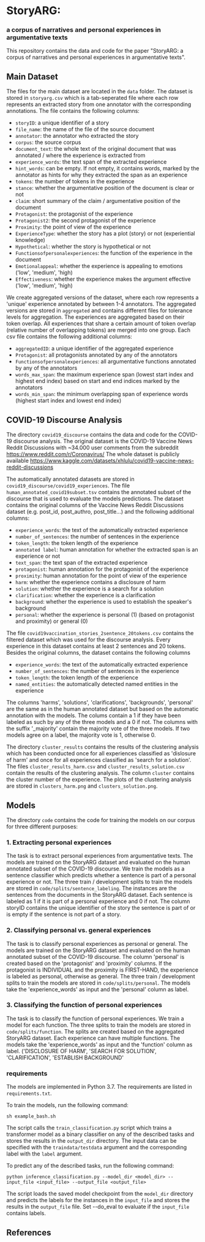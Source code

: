 # StoryARG:
### a corpus of narratives and personal experiences in argumentative texts

This repository contains the data and code for the paper "StoryARG: a corpus of narratives and personal experiences in argumentative texts".

## Main Dataset

The files for the main dataset are located in the `data` folder. The dataset is stored in `storyarg.csv` which is a  tab-seperated file where each row represents 
an extracted story from one annotator with the corresponding annotations.
The file contains the following columns:

- `storyID`: a unique identifier of a story
- `file_name`: the name of the file of the source document
- `annotator`: the annotator who extracted the story
- `corpus`: the source corpus
- `document_text`: the whole text of the original document that was annotated / where the experience is extracted from
- `experience_words`: the text span of the extracted experience
- `hint_words`: can be empty. If not empty, it contains words, marked by the annotator as hints for why they extracted the span as an experience
- `tokens`: the number of tokens in the experience
- `stance`: whether the argumentative position of the document is clear or not
- `claim`: short summary of the claim / argumentative position of the document
- `Protagonist`: the protagonist of the experience
- `Protagonist2`: the second protagonist of the experience
- `Proximity`: the point of view of the experience
- `ExperienceType`: whether the story has a plot (story) or not (experiential knowledge)
- `Hypothetical`: whether the story is hypothetical or not
- `Functionsofpersonalexperiences`: the function of the experience in the document
- `Emotionalappeal`: whether the experience is appealing to emotions ('low', 'medium', 'high)
- `Effectiveness`: whether the experience makes the argument effective ('low', 'medium', 'high)

We create aggregated versions of the dataset, where each row represents a 'unique' experience annotated by between 1-4 annotators.
The aggregated versions are stored in `aggregated` and contains different files for tolerance levels for aggregation.
The experiences are aggregated based on their token overlap. All experiences that share a certain amount of token overlap (relative number of overlapping tokens) are merged into one group. 
Each csv file contains the following additional columns:

- `aggregatedID`: a unique identifier of the aggregated experience
- `Protagonist`: all protagonists annotated by any of the annotators
- `Functionsofpersonalexperiences`: all argumentative functions annotated by any of the annotators
- `words_max_span`: the maximum experience span (lowest start index and highest end index) based on start and end indices marked by the annotators
- `words_min_span`: the minimum overlapping span of experience words (highest start index and lowest end index)

## COVID-19 Discourse Analysis

The directory `covid19_discourse` contains the data and code for the COVID-19 discourse analysis.
The original dataset is the COVID-19 Vaccine News Reddit Discussions with ~34.000 user comments from the subreddit https://www.reddit.com/r/Coronavirus/
The whole dataset is publicly available https://www.kaggle.com/datasets/xhlulu/covid19-vaccine-news-reddit-discussions

The automatically annotated datasets are stored in `covid19_discourse/covid19_experiences`.
The file `human_annotated_covid19subset.tsv` contains the annotated subset of the discourse that is used to evaluate the models predictions.
The dataset contains the original columns of the Vaccine News Reddit Discussions dataset (e.g. post_id, post_authro, post_title...)
and the following additional columns:
- `experience_words`: the text of the automatically extracted experience
- `number_of_sentences`: the number of sentences in the experience
- `token_length`: the token length of the experience
- `annotated label`: human annotation for whether the extracted span is an experience or not
- `text_span`: the text span of the extracted experience
- `protagonist`: human annotation for the protagonist of the experience
- `proximity`: human annotation for the point of view of the experience
- `harm`: whether the experience contains a disclosure of harm
- `solution`: whether the experience is a search for a solution
- `clarification`: whether the experience is a clarification
- `background`: whether the experience is used to establish the speaker's background
- `personal`: whether the experience is personal (1) (based on protagonist and proximity) or general (0)

The file `covid19vaccination_stories_2sentence_20tokens.csv` contains the filtered dataset which was used for the discourse analysis. Every experience in this dataset
contains at least 2 sentences and 20 tokens. Besides the original columns, the dataset contains the following columns
- `experience_words`: the text of the automatically extracted experience
- `number_of_sentences`: the number of sentences in the experience
- `token_length`: the token length of the experience
- `named_entities`: the automatically detected named entities in the experience

The columns 'harms', 'solutions', 'clarifications', 'backgrounds', 'personal' are the same as in the human annotated dataset but based on the automatic annotation with the models.
The colums contain a 1 if they have been labeled as such by any of the three models and a 0 if not.
The columns with the suffix '_majority' contain the majority vote of the three models. If two models agree on a label, the majority vote is 1, otherwise 0.

The directory `cluster_results` contains the results of the clustering analysis which has been conducted once for all experiences classified as 'dislosure of harm'
and once for all experiences classified as 'search for a solution'. The files `cluster_results_harm.csv` and `cluster_results_solution.csv` contain the results of the clustering analysis.
The column `cluster` contains the cluster number of the experience.
The plots of the clustering analysis are stored in `clusters_harm.png` and `clusters_solution.png`.

## Models

The directory `code` contains the code for training the models on our corpus for three different purposes:

### 1. Extracting personal experiences
The task is to extract personal experiences from argumentative texts. The models are trained on the StoryARG dataset and evaluated on the human annotated subset of the COVID-19 discourse.
We train the models as a sentence classifier which predicts whether a sentence is part of a personal experience or not.
The three train / development splits to train the models are stored in `code/splits/sentence_labeling`.
The instances are the sentences from the documents in the StoryARG dataset. Each sentence is labeled as 1 if it is part of a personal experience and 0 if not.
The column storyID contains the unique identifier of the story the sentence is part of or is empty if the sentence is not part of a story.
### 2. Classifying personal vs. general experiences
The task is to classify personal experiences as personal or general.
The models are trained on the StoryARG dataset and evaluated on the human annotated subset of the COVID-19 discourse.
The column 'personal' is created based on the 'protagonist' and 'proximity' columns. If the protagonist is INDIVIDUAL and the proximity is FIRST-HAND, the experience is labeled as personal, otherwise as general.
The three train / development splits to train the models are stored in `code/splits/personal`.
The models take the 'experience_words' as input and the 'personal' column as label.
### 3. Classifying the function of personal experiences
The task is to classify the function of personal experiences. We train a model for each function. The three splits 
to train the models are stored in `code/splits/function`. The splits are created based on the aggregated StoryARG dataset.
Each experience can have multiple functions. The models take the 'experience_words' as input and the 'function' column as label.
('DISCLOSURE OF HARM', 'SEARCH FOR SOLUTION', 'CLARIFICATION', 'ESTABLISH BACKGROUND'

### requirements
The models are implemented in Python 3.7. The requirements are listed in `requirements.txt`.

To train the models, run the following command:

```sh example_bash.sh```

The script calls the `train_classification.py` script which trains a transformer model as a binary classifier on any of the described tasks and stores the results in the `output_dir` directory.
The input data can be specified with the `traindata/testdata` argument and the corresponding label with the `label` argument.

To predict any of the described tasks, run the following command:

```python inference_classification.py --model_dir <model_dir> --input_file <input_file> --output_file <output_file>```

The script loads the saved model checkpoint from the `model_dir` directory and predicts the labels for the instances in the `input_file` and stores the results in the `output_file` file.
Set --do_eval to evaluate if the `input_file` contains labels.

## References
